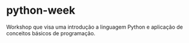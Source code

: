 # python-week
Workshop que visa uma introdução a linguagem Python e aplicação de conceitos básicos de programação.
